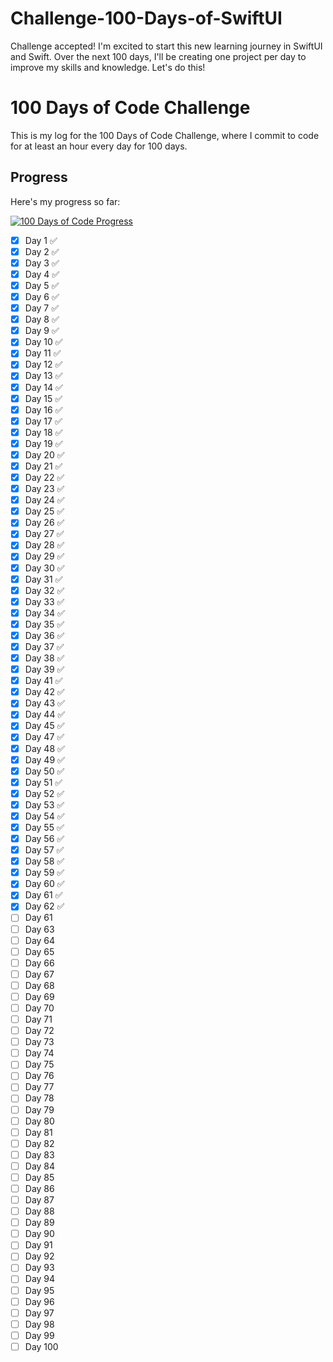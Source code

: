 # Challenge-100-Days-of-SwiftUI
Challenge accepted! I'm excited to start this new learning journey in SwiftUI and Swift. Over the next 100 days, I'll be creating one project per day to improve my skills and knowledge. Let's do this!


# 100 Days of Code Challenge

This is my log for the 100 Days of Code Challenge, where I commit to code for at least an hour every day for 100 days.

## Progress

Here's my progress so far:

[![100 Days of Code Progress](https://img.shields.io/static/v1?label=Progress&message=62%25&color=brightgreen)](https://github.com/ogabriel-pro/Challenge-100-Days-ofSwiftUI)

- [x] Day 1 ✅
- [x] Day 2 ✅
- [x] Day 3 ✅
- [x] Day 4 ✅
- [x] Day 5 ✅
- [x] Day 6 ✅
- [x] Day 7 ✅
- [x] Day 8 ✅
- [x] Day 9 ✅
- [x] Day 10 ✅
- [x] Day 11 ✅
- [x] Day 12 ✅
- [x] Day 13 ✅
- [x] Day 14 ✅
- [x] Day 15 ✅
- [x] Day 16 ✅
- [x] Day 17 ✅
- [x] Day 18 ✅
- [x] Day 19 ✅
- [x] Day 20 ✅
- [x] Day 21 ✅
- [x] Day 22 ✅
- [x] Day 23 ✅
- [x] Day 24 ✅
- [x] Day 25 ✅
- [x] Day 26 ✅
- [x] Day 27 ✅
- [x] Day 28 ✅
- [x] Day 29 ✅
- [x] Day 30 ✅
- [x] Day 31 ✅
- [x] Day 32 ✅
- [x] Day 33 ✅
- [x] Day 34 ✅
- [x] Day 35 ✅
- [x] Day 36 ✅
- [x] Day 37 ✅
- [x] Day 38 ✅
- [x] Day 39 ✅
- [x] Day 41 ✅
- [x] Day 42 ✅
- [x] Day 43 ✅
- [x] Day 44 ✅
- [x] Day 45 ✅
- [x] Day 47 ✅
- [x] Day 48 ✅
- [x] Day 49 ✅
- [x] Day 50 ✅
- [x] Day 51 ✅
- [x] Day 52 ✅
- [x] Day 53 ✅
- [x] Day 54 ✅
- [x] Day 55 ✅
- [x] Day 56 ✅
- [x] Day 57 ✅
- [x] Day 58 ✅
- [x] Day 59 ✅
- [x] Day 60 ✅
- [x] Day 61 ✅
- [x] Day 62 ✅
- [ ] Day 61 
- [ ] Day 63
- [ ] Day 64
- [ ] Day 65
- [ ] Day 66
- [ ] Day 67
- [ ] Day 68
- [ ] Day 69
- [ ] Day 70
- [ ] Day 71
- [ ] Day 72
- [ ] Day 73
- [ ] Day 74
- [ ] Day 75
- [ ] Day 76
- [ ] Day 77
- [ ] Day 78
- [ ] Day 79
- [ ] Day 80
- [ ] Day 81
- [ ] Day 82
- [ ] Day 83
- [ ] Day 84 
- [ ] Day 85
- [ ] Day 86
- [ ] Day 87
- [ ] Day 88
- [ ] Day 89
- [ ] Day 90
- [ ] Day 91
- [ ] Day 92
- [ ] Day 93
- [ ] Day 94
- [ ] Day 95
- [ ] Day 96
- [ ] Day 97
- [ ] Day 98
- [ ] Day 99
- [ ] Day 100
